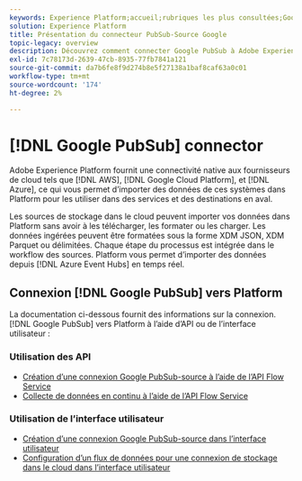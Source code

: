 ```yaml
---
keywords: Experience Platform;accueil;rubriques les plus consultées;Google PubSub;google pubsub
solution: Experience Platform
title: Présentation du connecteur PubSub-Source Google
topic-legacy: overview
description: Découvrez comment connecter Google PubSub à Adobe Experience Platform à l’aide des API ou de l’interface utilisateur.
exl-id: 7c78173d-2639-47cb-8935-77fb7841a121
source-git-commit: da7b6fe8f9d274b8e5f27138a1baf8caf63a0c01
workflow-type: tm+mt
source-wordcount: '174'
ht-degree: 2%

---
```


# [!DNL Google PubSub] connector

Adobe Experience Platform fournit une connectivité native aux fournisseurs de cloud tels que [!DNL AWS], [!DNL Google Cloud Platform], et [!DNL Azure], ce qui vous permet d’importer des données de ces systèmes dans Platform pour les utiliser dans des services et des destinations en aval.

Les sources de stockage dans le cloud peuvent importer vos données dans Platform sans avoir à les télécharger, les formater ou les charger. Les données ingérées peuvent être formatées sous la forme XDM JSON, XDM Parquet ou délimitées. Chaque étape du processus est intégrée dans le workflow des sources. Platform vous permet d’importer des données depuis [!DNL Azure Event Hubs] en temps réel.

## Connexion [!DNL Google PubSub] vers Platform

La documentation ci-dessous fournit des informations sur la connexion. [!DNL Google PubSub] vers Platform à l’aide d’API ou de l’interface utilisateur :

### Utilisation des API

- [Création d’une connexion Google PubSub-source à l’aide de l’API Flow Service](../../tutorials/api/create/cloud-storage/google-pubsub.md)
- [Collecte de données en continu à l’aide de l’API Flow Service](../../tutorials/api/collect/streaming.md)

### Utilisation de l’interface utilisateur

- [Création d’une connexion Google PubSub-source dans l’interface utilisateur](../../tutorials/ui/create/cloud-storage/google-pubsub.md)
- [Configuration d’un flux de données pour une connexion de stockage dans le cloud dans l’interface utilisateur](../../tutorials/ui/dataflow/streaming/cloud-storage-streaming.md)
